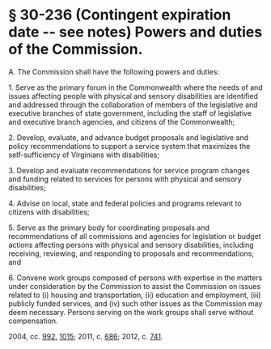 # § 30-236 (Contingent expiration date -- see notes) Powers and duties of the Commission.

<p>A. The Commission shall have the following powers and duties:</p><p>1. Serve as the primary forum in the Commonwealth where the needs of and issues affecting people with physical and sensory disabilities are identified and addressed through the collaboration of members of the legislative and executive branches of state government, including the staff of legislative and executive branch agencies, and citizens of the Commonwealth;</p><p>2. Develop, evaluate, and advance budget proposals and legislative and policy recommendations to support a service system that maximizes the self-sufficiency of Virginians with disabilities;</p><p>3. Develop and evaluate recommendations for service program changes and funding related to services for persons with physical and sensory disabilities;</p><p>4. Advise on local, state and federal policies and programs relevant to citizens with disabilities;</p><p>5. Serve as the primary body for coordinating proposals and recommendations of all commissions and agencies for legislation or budget actions affecting persons with physical and sensory disabilities, including receiving, reviewing, and responding to proposals and recommendations; and</p><p>6. Convene work groups composed of persons with expertise in the matters under consideration by the Commission to assist the Commission on issues related to (i) housing and transportation, (ii) education and employment, (iii) publicly funded services, and (iv) such other issues as the Commission may deem necessary. Persons serving on the work groups shall serve without compensation.</p><p>2004, cc. <a href='http://lis.virginia.gov/cgi-bin/legp604.exe?041+ful+CHAP0992'>992</a>, <a href='http://lis.virginia.gov/cgi-bin/legp604.exe?041+ful+CHAP1015'>1015</a>; 2011, c. <a href='http://lis.virginia.gov/cgi-bin/legp604.exe?111+ful+CHAP0686'>686</a>; 2012, c. <a href='http://lis.virginia.gov/cgi-bin/legp604.exe?121+ful+CHAP0741'>741</a>.</p>